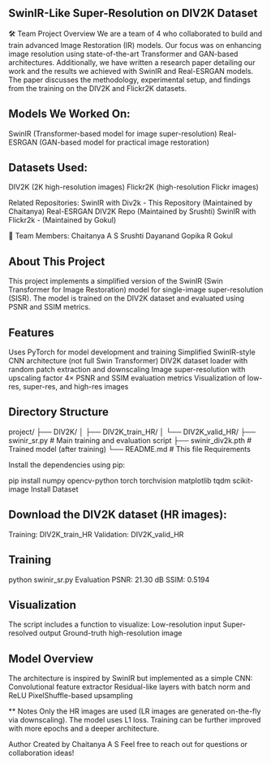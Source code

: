 ## SwinIR-Like Super-Resolution on DIV2K Dataset
🛠 Team Project Overview
We are a team of 4 who collaborated to build and train advanced Image Restoration (IR) models.
Our focus was on enhancing image resolution using state-of-the-art Transformer and GAN-based architectures.
Additionally, we have written a research paper detailing our work and the results we achieved with SwinIR and Real-ESRGAN models. The paper discusses the methodology, experimental setup, and findings from the training on the DIV2K and Flickr2K datasets.

## Models We Worked On:
SwinIR (Transformer-based model for image super-resolution)
Real-ESRGAN (GAN-based model for practical image restoration)

## Datasets Used:
DIV2K (2K high-resolution images)
Flickr2K (high-resolution Flickr images)

Related Repositories:
SwinIR with Div2k  - This Repository (Maintained by Chaitanya)
Real-ESRGAN DIV2K Repo (Maintained by Srushti)
SwinIR with Flickr2k - (Maintained by Gokul)

👥 Team Members:
Chaitanya A S
Srushti Dayanand
Gopika R 
Gokul 

## About This Project
This project implements a simplified version of the SwinIR (Swin Transformer for Image Restoration) model for single-image super-resolution (SISR). The model is trained on the DIV2K dataset and evaluated using PSNR and SSIM metrics.

## Features
Uses PyTorch for model development and training
Simplified SwinIR-style CNN architecture (not full Swin Transformer)
DIV2K dataset loader with random patch extraction and downscaling
Image super-resolution with upscaling factor 4×
PSNR and SSIM evaluation metrics
Visualization of low-res, super-res, and high-res images

## Directory Structure

project/
├── DIV2K/
│   ├── DIV2K_train_HR/
│   └── DIV2K_valid_HR/
├── swinir_sr.py         # Main training and evaluation script
├── swinir_div2k.pth     # Trained model (after training)
└── README.md            # This file
Requirements

Install the dependencies using pip:

pip install numpy opencv-python torch torchvision matplotlib tqdm scikit-image
Install Dataset

## Download the DIV2K dataset (HR images):
Training: DIV2K_train_HR
Validation: DIV2K_valid_HR

## Training
python swinir_sr.py
Evaluation
PSNR: 21.30 dB
SSIM: 0.5194

## Visualization
The script includes a function to visualize:
Low-resolution input
Super-resolved output
Ground-truth high-resolution image

## Model Overview
The architecture is inspired by SwinIR but implemented as a simple CNN:
Convolutional feature extractor
Residual-like layers with batch norm and ReLU
PixelShuffle-based upsampling

** Notes
Only the HR images are used (LR images are generated on-the-fly via downscaling).
The model uses L1 loss.
Training can be further improved with more epochs and a deeper architecture.

Author
Created by Chaitanya A S
Feel free to reach out for questions or collaboration ideas!
